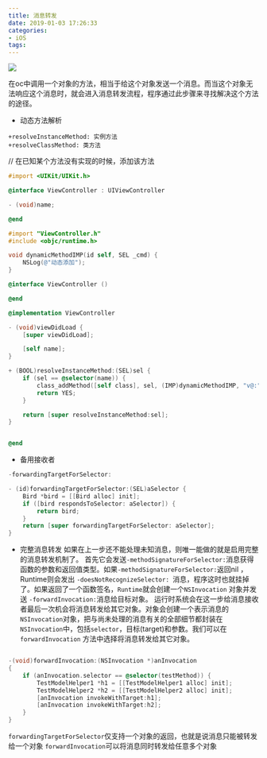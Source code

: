 ```yaml
---
title: 消息转发
date: 2019-01-03 17:26:33
categories:
- iOS
tags:
---
```


![](https://ws2.sinaimg.cn/large/006tKfTcly1g0umn83b00j30sv0fm0u8.jpg)

在oc中调用一个对象的方法，相当于给这个对象发送一个消息。而当这个对象无法响应这个消息时，就会进入消息转发流程，程序通过此步骤来寻找解决这个方法的途径。

- 动态方法解析
```
+resolveInstanceMethod: 实例方法
+resolveClassMethod: 类方法

```

// 在已知某个方法没有实现的时候，添加该方法
```objective-c
#import <UIKit/UIKit.h>

@interface ViewController : UIViewController

- (void)name;

@end
```
```objective-c
#import "ViewController.h"
#include <objc/runtime.h>

void dynamicMethodIMP(id self, SEL _cmd) {
    NSLog(@"动态添加");
}

@interface ViewController ()

@end

@implementation ViewController

- (void)viewDidLoad {
    [super viewDidLoad];

    [self name];
}

+ (BOOL)resolveInstanceMethod:(SEL)sel {
    if (sel == @selector(name)) {
        class_addMethod([self class], sel, (IMP)dynamicMethodIMP, "v@:");
        return YES;
    }

    return [super resolveInstanceMethod:sel];
}


@end
```


- 备用接收者
```objective-c
-forwardingTargetForSelector:

- (id)forwardingTargetForSelector:(SEL)aSelector {
    Bird *bird = [[Bird alloc] init];
    if ([bird respondsToSelector: aSelector]) {
        return bird;
    }
    return [super forwardingTargetForSelector: aSelector];
}

```
- 完整消息转发
如果在上一步还不能处理未知消息，则唯一能做的就是启用完整的消息转发机制了。
首先它会发送`-methodSignatureForSelector:`消息获得函数的参数和返回值类型。如果`-methodSignatureForSelector:`返回nil ，Runtime则会发出 `-doesNotRecognizeSelector: `消息，程序这时也就挂掉了。如果返回了一个函数签名，`Runtime`就会创建一个`NSInvocation` 对象并发送 `-forwardInvocation:`消息给目标对象。
运行时系统会在这一步给消息接收者最后一次机会将消息转发给其它对象。对象会创建一个表示消息的`NSInvocation`对象，把与尚未处理的消息有关的全部细节都封装在`NSInvocation`中，包括`selector`，目标(target)和参数。我们可以在`forwardInvocation` 方法中选择将消息转发给其它对象。

```objective-c

-(void)forwardInvocation:(NSInvocation *)anInvocation
{
    if (anInvocation.selector == @selector(testMethod)) {
        TestModelHelper1 *h1 = [[TestModelHelper1 alloc] init];
        TestModelHelper2 *h2 = [[TestModelHelper2 alloc] init];
        [anInvocation invokeWithTarget:h1];
        [anInvocation invokeWithTarget:h2];
    }
}
```
`forwardingTargetForSelector`仅支持一个对象的返回，也就是说消息只能被转发给一个对象
`forwardInvocation`可以将消息同时转发给任意多个对象



